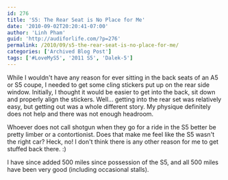 ```yaml
---
id: 276
title: 'S5: The Rear Seat is No Place for Me'
date: '2010-09-02T20:20:41-07:00'
author: 'Linh Pham'
guid: 'http://audiforlife.com/?p=276'
permalink: /2010/09/s5-the-rear-seat-is-no-place-for-me/
categories: ['Archived Blog Post']
tags: ['#LoveMyS5', '2011 S5', 'Dalek-5']
---
```


While I wouldn't have any reason for ever sitting in the back seats of an A5 or S5 coupe, I needed to get some cling stickers put up on the rear side window. Initially, I thought it would be easier to get into the back, sit down and properly align the stickers. Well... getting into the rear set was relatively easy, but getting out was a whole different story. My physique definitely does not help and there was not enough headroom.

Whoever does not call shotgun when they go for a ride in the S5 better be pretty limber or a contortionist. Does that make me feel like the S5 wasn't the right car? Heck, no! I don't think there is any other reason for me to get stuffed back there. :)

I have since added 500 miles since possession of the S5, and all 500 miles have been very good (including occasional stalls).
